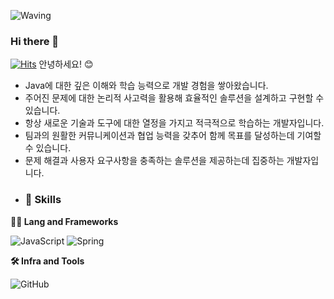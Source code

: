 ![Waving](https://capsule-render.vercel.app/api?type=waving&height=200&text=Good%20Day%20To%20Code!&fontAlign=40&fontAlignY=40&color=gradient)
### Hi there 👋
[![Hits](https://hits.seeyoufarm.com/api/count/incr/badge.svg?url=https%3A%2F%2Fgithub.com%2Fyunyeobin&count_bg=%2379C83D&title_bg=%23555555&icon=&icon_color=%23E7E7E7&title=hits&edge_flat=false)](https://hits.seeyoufarm.com)
안녕하세요! 😊 

- Java에 대한 깊은 이해와 학습 능력으로 개발 경험을 쌓아왔습니다. 
- 주어진 문제에 대한 논리적 사고력을 활용해 효율적인 솔루션을 설계하고 구현할 수 있습니다.
- 항상 새로운 기술과 도구에 대한 열정을 가지고 적극적으로 학습하는 개발자입니다.
- 팀과의 원활한 커뮤니케이션과 협업 능력을 갖추어 함께 목표를 달성하는데 기여할 수 있습니다. 
- 문제 해결과 사용자 요구사항을 충족하는 솔루션을 제공하는데 집중하는 개발자입니다.
- ### 🦾 Skills <br>
**🧑‍💻 Lang and Frameworks**


![JavaScript](https://img.shields.io/badge/javascript-F7DF1E.svg?&style=for-the-badge&logo=javascript&logoColor=white) ![Spring](https://img.shields.io/badge/spring-6DB33F.svg?&style=for-the-badge&logo=spring&logoColor=white) 

**🛠️ Infra and Tools**

![GitHub](https://img.shields.io/badge/github-181717.svg?&style=for-the-badge&logo=github&logoColor=white) 
